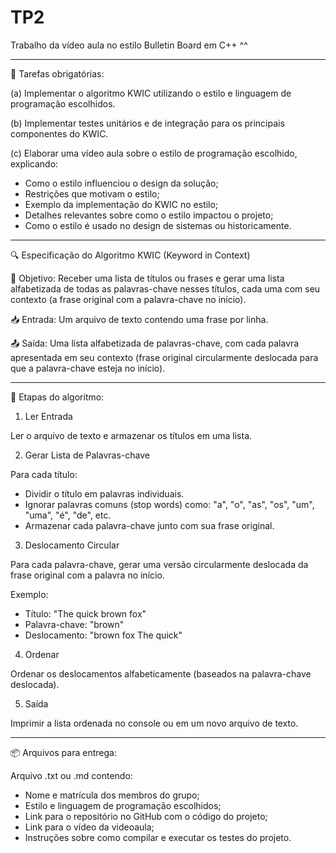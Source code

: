 # TP2
 Trabalho da vídeo aula no estilo Bulletin Board em C++
 ^^

-----------------------------------------------------------------

📌 Tarefas obrigatórias:

(a) Implementar o algoritmo KWIC utilizando o estilo e linguagem de programação escolhidos.

(b) Implementar testes unitários e de integração para os principais componentes do KWIC.

(c) Elaborar uma vídeo aula sobre o estilo de programação escolhido, explicando:

- Como o estilo influenciou o design da solução;
- Restrições que motivam o estilo;
- Exemplo da implementação do KWIC no estilo;
- Detalhes relevantes sobre como o estilo impactou o projeto;
- Como o estilo é usado no design de sistemas ou historicamente.

------------------------------------------------------------------------

🔍 Especificação do Algoritmo KWIC (Keyword in Context)

🎯 Objetivo:
Receber uma lista de títulos ou frases e gerar uma lista alfabetizada de todas as palavras-chave nesses títulos, cada uma com seu contexto (a frase original com a palavra-chave no início).

📥 Entrada:
Um arquivo de texto contendo uma frase por linha.

📤 Saída:
Uma lista alfabetizada de palavras-chave, com cada palavra apresentada em seu contexto (frase original circularmente deslocada para que a palavra-chave esteja no início).

------------------------------------------------------------------------

🧠 Etapas do algoritmo:

1) Ler Entrada

Ler o arquivo de texto e armazenar os títulos em uma lista.

2) Gerar Lista de Palavras-chave

Para cada título:

- Dividir o título em palavras individuais.
- Ignorar palavras comuns (stop words) como: "a", "o", "as", "os", "um", "uma", "é", "de", etc.
- Armazenar cada palavra-chave junto com sua frase original.

3) Deslocamento Circular

Para cada palavra-chave, gerar uma versão circularmente deslocada da frase original com a palavra no início.

Exemplo:

- Título: "The quick brown fox"
- Palavra-chave: "brown"
- Deslocamento: "brown fox The quick"

4) Ordenar

Ordenar os deslocamentos alfabeticamente (baseados na palavra-chave deslocada).

5) Saída

Imprimir a lista ordenada no console ou em um novo arquivo de texto.


------------------------------------------------------------------------

📦 Arquivos para entrega:

Arquivo .txt ou .md contendo:
- Nome e matrícula dos membros do grupo;
- Estilo e linguagem de programação escolhidos;
- Link para o repositório no GitHub com o código do projeto;
- Link para o vídeo da videoaula;
- Instruções sobre como compilar e executar os testes do projeto.

